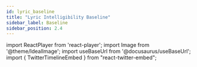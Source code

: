 ```yaml
---
id: lyric_baseline
title: "Lyric Intelligibility Baseline"
sidebar_label: Baseline
sidebar_position: 2.4
---
```

import ReactPlayer from 'react-player';
import Image from '@theme/IdealImage';
import useBaseUrl from '@docusaurus/useBaseUrl';
import { TwitterTimelineEmbed } from "react-twitter-embed";

